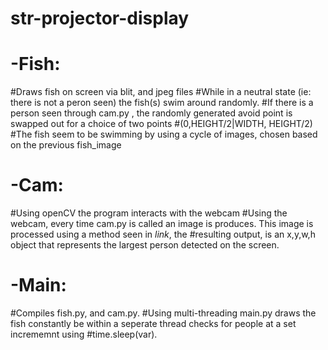 # str-projector-display

# -Fish:
#Draws fish on screen via blit, and jpeg files
#While in a neutral state (ie: there is not a peron seen) the fish(s) swim around randomly.
#If there is a person seen through cam.py , the randomly generated avoid point is swapped out for a choice of two points                  #(0,HEIGHT/2|WIDTH, HEIGHT/2)
#The fish seem to be swimming by using a cycle of images, chosen based on the previous fish_image

# -Cam:
#Using openCV the program interacts with the webcam
#Using the webcam, every time cam.py is called an image is produces. This image is processed using a method seen in *link*, the          #resulting output, is an x,y,w,h object that represents the largest person detected on the screen.

# -Main:
#Compiles fish.py, and cam.py.
#Using multi-threading main.py draws the fish constantly be within a seperate thread checks for people at a set incrememnt using            #time.sleep(var).
